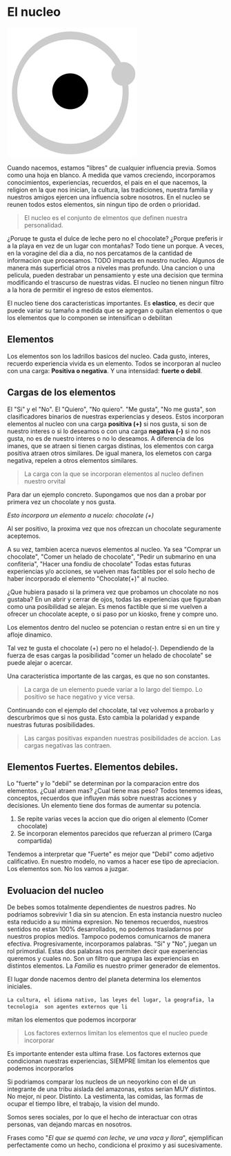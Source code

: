 # El nucleo



![](img\nucleo.svg) 



Cuando nacemos, estamos "libres" de cualquier influencia previa. Somos como una hoja en blanco. A medida que vamos creciendo, incorporamos conocimientos,  experiencias, recuerdos, el pais en el que nacemos, la religion en la que nos inician, la cultura, las tradiciones,  nuestra familia y nuestros amigos ejercen una influencia sobre nosotros.  En el nucleo se reunen todos estos elementos, sin ningun tipo de orden o prioridad. 

> El nucleo es el conjunto de elmentos que definen nuestra personalidad. 

¿Poruqe te gusta el dulce de leche pero no el chocolate? ¿Porque preferis ir a la playa en vez de un lugar con montañas?  Todo tiene un porque. A veces, en la voragine del dia a dia, no nos percatamos de la cantidad de informacion que procesamos. TODO impacta en nuestro nucleo. Algunos de manera más superficial otros a niveles mas profundo. Una cancion o una pelicula, pueden destrabar un pensamiento y este una decision que termina modificando el trascurso de nuestras vidas.  El nucleo no tienen ningun filtro a la hora de permitir el ingreso de estos elementos. 

El nucleo tiene dos caracteristicas importantes. Es **elastico**, es decir que puede variar su tamaño a medida que se agregan o quitan elementos o que los elementos que lo componen se intensifican o debilitan

## Elementos

Los elementos son los ladrillos basicos del nucleo.  Cada gusto, interes, recuerdo experiencia vivida es un elemento. Todos se incorporan al nucleo con una carga: **Positiva o negativa**.  Y una intensidad: **fuerte o debil**.  

## Cargas de los elementos

El "Si" y el "No". El "Quiero", "No quiero". "Me gusta", "No me gusta", son clasificadores binarios de nuestras experiencias y deseos. Estos incorporan elementos al nucleo con una carga **positiva (+)** si nos gusta, si son de nuestro interes o si lo deseamos o con una carga **negativa (-)** si no nos gusta, no es de nuestro interes o no lo deseamos.  A diferencia de los imanes, que se atraen si tienen cargas distinas,  los elementos con carga positiva atraen otros similares. De igual manera, los elemetos con carga negativa, repelen a otros elementos similares.  

> La carga con la que se incorporan elementos al nucleo definen nuestro orvital

Para dar un ejemplo concreto. Supongamos que nos dan a probar por primera vez un chocolate y nos gusta. 

*Esto incorpora un elemento a nucelo:  chocolate (+)* 

Al ser positivo, la proxima vez que nos ofrezcan un chocolate seguramente aceptemos. 

A su vez, tambien acerca nuevos elementos al nucleo. Ya sea "Comprar un chocolate", "Comer un helado de chocolate", "Pedir un submarino en una confiteria", "Hacer una fondiu de chocolate"  Todas estas futuras experiencias y/o acciones,  se vuelven mas factibles por el solo hecho de haber incorporado el elemento "Chocolate(+)" al nucleo.

¿Que hubiera pasado si la primera vez que probamos un chocolate  no nos gustaba?  En un abrir y cerrar de ojos, todas las experiencias que figuraban como una posibilidad se alejan. Es menos factible que si me vuelven a ofrecer un chocolate acepte, o si paso por un kiosko, frene y compre uno. 

Los elementos dentro del nucleo  se potencian o restan entre si en un tire y afloje dinamico. 

Tal vez te gusta el chocolate (+)  pero no el helado(-). Dependiendo de la fuerza de esas cargas la posibilidad "comer un helado de chocolate" se puede alejar o acercar. 

Una caracteristica importante de las cargas, es que no son constantes. 

> La carga de un elemento puede variar a lo largo del tiempo. Lo positivo se hace negativo y vice versa.

Continuando con el ejemplo del chocolate,  tal vez volvemos a probarlo y descurbrimos que si nos gusta. Esto cambia la polaridad y expande nuestras futuras posibilidades. 

> Las cargas positivas expanden nuestras posibilidades de accion. Las cargas negativas las contraen. 



## Elementos Fuertes.  Elementos debiles. 

Lo "fuerte" y lo "debil" se determinan por la comparacion entre dos elementos. ¿Cual atraen mas? ¿Cual tiene mas peso?  Todos tenemos ideas, conceptos, recuerdos que influyen más sobre nuestras acciones y decisiones. Un elemento tiene dos formas de aumentar su potencia. 

1. Se repite varias veces la accion que dio origen al elemento (Comer chocolate)
2. Se incorporan elementos parecidos que refuerzan al primero (Carga compartida)

Tendemos a interpretar que "Fuerte" es mejor que "Debil" como adjetivo calificativo. En nuestro modelo, no vamos a hacer ese tipo de apreciacion. Los elementos son. No los vamos a juzgar. 

## Evoluacion del nucleo

De bebes somos totalmente dependientes de nuestros padres. No podriamos sobrevivir 1 dia sin su atencion.  En esta instancia nuestro nucleo esta reducido a su minima expresion. No tenemos recuerdos, nuestros sentidos no estan 100% desarrollados, no podemos trasladarnos por nuestros propios medios. Tampoco podemos comunicarnos de manera efectiva. Progresivamente, incorporamos palabras.  "Si" y "No",  juegan un rol primordial. Estas dos palabras nos permiten decir que experiencias queremos y cuales no. Son un filtro que agrupa las experiencias en distintos elementos.  La *Familia* es nuestro primer generador de elementos.  

El lugar donde nacemos dentro del planeta determina los elementos iniciales. 

```
La cultura, el idioma nativo, las leyes del lugar, la geografia, la tecnologia  son agentes externos que li
```

mitan los elementos que podemos incorporar

> Los factores externos limitan los elementos  que el nucleo puede incorporar

Es importante entender esta ultima frase. Los factores externos que condicionan nuestras experiencias, SIEMPRE limitan los elementos que podemos incorporarlos 

Si podriamos comparar los nucleos de un neoyorkino con el de un integrante de una tribu aislada del amazonas, estos serian MUY distintos.  No mejor, ni peor. Distinto.  La vestimenta, las comidas, las formas de ocupar el tiempo libre, el trabajo, la vision del mundo. 



Somos seres sociales, por lo que el hecho de interactuar con otras personas, van dejando marcas en nosotros. 

Frases como "*El que se quemó con leche, ve una vaca y llora*", ejemplifican perfectamente como un hecho, condiciona el proximo y asi sucesivamente. 







